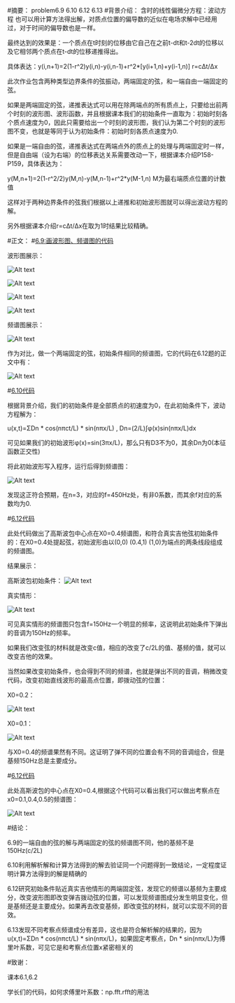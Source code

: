 #摘要：
problem6.9 6.10 6.12 6.13
#背景介绍：
含时的线性偏微分方程：波动方程 也可以用计算方法得出解，对质点位置的偏导数的近似在电场求解中已经用过，对于时间的偏导数也是一样。

最终达到的效果是：一个质点在t时刻的位移由它自己在之前t-dt和t-2dt的位移以及它相邻两个质点在t-dt的位移递推得出。

具体表达：y(i,n+1)=2(1-r^2)y(i,n)-y(i,n-1)+r^2*[y(i+1,n)+y(i-1,n)]   r=cΔt/Δx

此次作业包含两种类型边界条件的弦振动，两端固定的弦，和一端自由一端固定的弦。

如果是两端固定的弦，递推表达式可以用在除两端点的所有质点上，只要给出前两个时刻的波形图、波形函数，并且根据课本我们的初始条件一直取为：初始时刻各个质点速度为0，因此只需要给出一个时刻的波形图，我们认为第二个时刻的波形图不变，也就是等同于认为初始条件：初始时刻各质点速度为0.

如果是一端自由的弦，递推表达式在两端点外的质点上的处理与两端固定时一样，但是自由端（设为右端）的位移表达关系需要改动一下，根据课本介绍P158-P159，具体表达为：

y(M,n+1)=2(1-r^2/2)y(M,n)-y(M,n-1)+r^2*y(M-1,n)     M为最右端质点位置的计数值

这样对于两种边界条件的弦我们根据以上递推和初始波形图就可以得出波动方程的解。

另外根据课本介绍r=cΔt/Δx在取为1时结果比较精确。

#正文：
#[6.9:画波形图、频谱图的代码](https://github.com/woshishuishuishuishui/compuational_physics_N2014301020042/blob/master/6.9波形图%20傅里叶系数%20.py)

波形图展示：

![Alt text](https://github.com/woshishuishuishuishui/compuational_physics_N2014301020042/blob/master/6.9波形图1.png)

![Alt text](https://github.com/woshishuishuishuishui/compuational_physics_N2014301020042/blob/master/6.9波形图2.png)

![Alt text](https://github.com/woshishuishuishuishui/compuational_physics_N2014301020042/blob/master/6.9波形图3.png)

![Alt text](https://github.com/woshishuishuishuishui/compuational_physics_N2014301020042/blob/master/6.9波形图4.png)


频谱图展示：

![Alt text](https://github.com/woshishuishuishuishui/compuational_physics_N2014301020042/blob/master/6.9%20频率3000.png)

作为对比，做一个两端固定的弦，初始条件相同的频谱图，它的代码在6.12题的正文中有：

![Alt text](https://github.com/woshishuishuishuishui/compuational_physics_N2014301020042/blob/master/6.12频谱%20高斯波包.png)

#[6.10代码](https://github.com/woshishuishuishuishui/compuational_physics_N2014301020042/blob/master/6.10.py)

根据背景介绍，我们的初始条件是全部质点的初速度为0，在此初始条件下，波动方程解为：

u(x,t)=ΣDn * cos(nπct/L) * sin(nπx/L)    ,    Dn=(2/L)∫φ(x)sin(nπx/L)dx

可见如果我们的初始波形φ(x)=sin(3πx/L)，那么只有D3不为0，其余Dn为0(本征函数正交性)

将此初始波形写入程序，运行后得到频谱图：

![Alt text](https://github.com/woshishuishuishuishui/compuational_physics_N2014301020042/blob/master/6.10%20频谱.png)

发现这正符合预期，在n=3，对应的f=450Hz处，有非0系数，而其余f对应的系数均为0.


#[6.12代码](https://github.com/woshishuishuishuishui/compuational_physics_N2014301020042/blob/master/6.12%20频谱%20直线%20高斯波包.py)

此处代码做出了高斯波包中心点在X0=0.4频谱图，和符合真实吉他弦初始条件的：在X0=0.4处提起弦，初始波形由以(0,0) (0.4,1) (1,0)为端点的两条线段组成的频谱图。

结果展示：

高斯波包初始条件：
![Alt text](https://github.com/woshishuishuishuishui/compuational_physics_N2014301020042/blob/master/6.12频谱%20高斯波包.png)

真实情形：


![Alt text](https://github.com/woshishuishuishuishui/compuational_physics_N2014301020042/blob/master/6.12频谱%20直线.png)

可见真实情形的频谱图只包含f=150Hz一个明显的频率，这说明此初始条件下弹出的音调为150Hz的频率。

如果我们改变弦的材料就是改变c值，相应的改变了c/2L的值、基频的值，就可以改变吉他的效果。

当然如果改变初始条件，也会得到不同的频谱，也就是弹出不同的音调，稍微改变代码，改变初始直线波形的最高点位置，即拨动弦的位置：

X0=0.2：

![Alt text](https://github.com/woshishuishuishuishui/compuational_physics_N2014301020042/blob/master/6.12%20直线%200.2.png)

X0=0.1：

![Alt text](https://github.com/woshishuishuishuishui/compuational_physics_N2014301020042/blob/master/6.12%20直线%200.1.png)

与X0=0.4的频谱果然有不同。这证明了弹不同的位置会有不同的音调组合，但是基频150Hz总是主要成分。

#[6.12代码](https://github.com/woshishuishuishuishui/compuational_physics_N2014301020042/blob/master/6.13%20频谱对比.py)


此处高斯波包的中心点在X0=0.4,根据这个代码可以看出我们可以做出考察点在x0=0.1,0.4,0.5的频谱图：

![Alt text](https://github.com/woshishuishuishuishui/compuational_physics_N2014301020042/blob/master/6.13%20频谱对比.png)


#结论：

6.9的一端自由的弦的解与两端固定的弦的频谱图不同，他的基频不是150Hz(c/2L)

6.10利用解析解和计算方法得到的解去验证同一个问题得到一致结论，一定程度证明计算方法得到的解是精确的

6.12研究初始条件贴近真实吉他情形的两端固定弦，发现它的频谱以基频为主要成分，改变波形图即改变弹吉拨动弦的位置，可以发现频谱图成分发生明显变化，但是基频还是主要成分。如果再去改变基频，即改变弦的材料，就可以实现不同的音效。

6.13发现不同考察点频谱成分有差异，这也是符合解析解的结果的，因为u(x,t)=ΣDn * cos(nπct/L) * sin(nπx/L)，如果固定考察点，Dn * sin(nπx/L)为傅里叶系数，可见它是和考察点位置x紧密相关的

#致谢：

课本6.1,6.2

学长们的代码，如何求傅里叶系数：np.fft.rfft的用法
